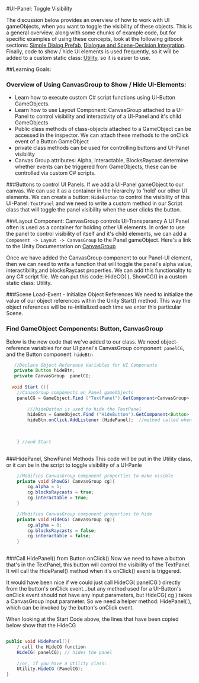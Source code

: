 #UI-Panel: Toggle Visibility

The discussion below provides an overview of how to work with UI gameObjects, when you want to toggle the visibility of these objects.  This is a general overview, along with some chunks of example code, but for specific examples of using these concepts, look at the following gitbook sections: [Simple Dialog Prefab](/simple-dialog-prefab.md), [Dialogue and Scene-Decision Integration](/dialogue-and-scene-decision-integration.md).  Finally, code to show / hide UI elements is used frequently, so it will be added to a custom static class: [Utility](/utility_-_static_class.md), so it is easier to use.

##Learning Goals:
### Overview of Using CanvasGroup to Show / Hide UI-Elements:  
- Learn how to execute custom C# script functions using UI-Button GameObjects.
- Learn how to use Layout Component: CanvasGroup attached to a UI-Panel to control visibility and interactivity of a UI-Panel and it's child GameObjects
- Public class methods of class-objects attached to a GameObject can be accessed in the inspector.  We can attach these methods to the onClick event of a Button GameObject
- private class methods can be used for controlling buttons and UI-Panel visibility
- Canvas Group attributes:  Alpha, Interactable, BlocksRaycast determine whether events can be triggered from GameObjects, these can be controlled via custom C# scripts.

###Buttons to control UI Panels.
If we add a UI-Panel gameObject to our canvas.  We can use it as a container in the hierarchy to 'hold' our other UI elements. We can create a button: `HideButton` to control the visibility of this UI-Panel:  `TextPanel` and we need to write a custom method in our Script class that will toggle the panel visibility when the user clicks the button. 

###Layout Component: CanvasGroup controls UI-Transparancy
A UI Panel often is used as a container for holding other UI elements.  In order to use the panel to control visibility of itself and it's child elements, we can add a ``Component -> Layout -> CanvasGroup`` to the Panel gameObject.   Here's a link to the Unity Documentation on [CanvasGroup](http://docs.unity3d.com/Manual/class-CanvasGroup.html)

Once we have added the CanvasGroup component to our Panel-UI element, then we can need to write a function that will toggle the panel's alpha value, interactibility,and blocksRaycast properties.  We can add this functionality to any C# script file. We can put this code: HideCG( ), ShowCG() in a custom static class: Utility.  

###Scene Load-Event - Initialize Object References
We need to initialize the value of our object references within the Unity Start() method.  This way the object references will be re-initialized each time we enter this particular Scene. 

### Find GameObject Components: Button, CanvasGroup 

Below is the new code that we've added to  our class.
We need object-reference variables for our UI panel's CanvasGroup component: `panelCG`, and the Button component: `hideBtn`  

```java
   //Declare Object Reference Variables for UI Components
   private Button hideBtn;
   private CanvasGroup  panelCG;
	
  void Start (){
  	//CanasGroup components on Panel gameObjects
	panelCG = GameObject.Find ("TextPanel").GetComponent<CanvasGroup> ();
  
	    ///hideButton is used to hide the TextPanel 
		hideBtn = GameObject.Find ("HideButton").GetComponent<Button> ();
		hideBtn.onClick.AddListener (HidePanel);  //method called when hideBtn is clicked

    
		
	} //end Start
	
```
	
###HidePanel, ShowPanel Methods
This code will be put in the Utility class, or it can be in the script to toggle visibility of a UI-Panle

```java
	//Modifies CanvasGroup component properties to make visible
	private void ShowCG( CanvasGroup cg){
		cg.alpha = 1;
		cg.blocksRaycasts = true;
		cg.interactable = true;
	}

    //Modifies CanvasGroup component properties to hide
	private void HideCG( CanvasGroup cg){
		cg.alpha = 0;
		cg.blocksRaycasts = false;
		cg.interactable = false;
	}
	
```

###Call HidePanel() from Button onClick()
Now we need to have a button that's in the TextPanel, this button will control the visibility of the TextPanel.  It will call the HidePanel() method when it's onClick() event is triggered. 

It would have been nice if we could just call HideCG( panelCG ) directly from the button's onClick event...but any method used for a UI-Button's onClick event should not have any input parameters, but HideCG( cg ) takes a CanvasGroup input parameter. So we need a helper method: HidePanel( ), which can be invoked by the button's onClick event.

When looking at the Start Code above, the lines that have been copied below show that the HideCG 
```java

public void HidePanel(){
	/ call the HideCG function
	HideCG( panelCG); // hides the panel
	
	//or, if you have a Utility class: 
	Utility.HideCG (PanelCG);
}

    	
```

